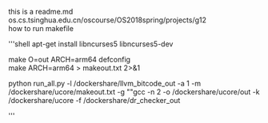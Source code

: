 this is a readme.md  
os.cs.tsinghua.edu.cn/oscourse/OS2018spring/projects/g12  
how to run makefile  

'''shell
apt-get install libncurses5 libncurses5-dev


make O=out ARCH=arm64 defconfig  
make ARCH=arm64 > makeout.txt 2>&1

python run_all.py -l /dockershare/llvm_bitcode_out -a 1 -m /dockershare/ucore/makeout.txt -g ""gcc -n 2 -o /dockershare/ucore/out -k /dockershare/ucore -f /dockershare/dr_checker_out

'''
